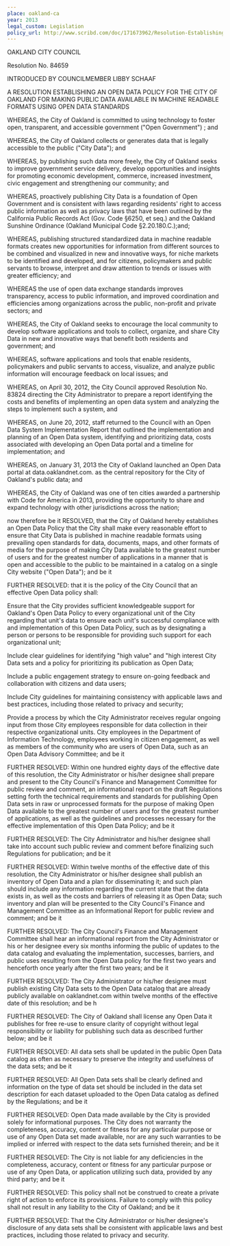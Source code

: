 ```yaml
---
place: oakland-ca
year: 2013
legal_custom: Legislation
policy_url: http://www.scribd.com/doc/171673962/Resolution-Establishing-An-Open-Data-Policy-For-The-City-Of-Oakland-For-Making-Public-Data-Available-In-Machine-Readable-Formats-Using-Open-Data-Stand
---
```


<p/> <p>OAKLAND CITY COUNCIL</p> <p>Resolution No. 84659</p> <p>INTRODUCED BY COUNCILMEMBER LIBBY SCHAAF</p> <p>A RESOLUTION ESTABLISHING AN OPEN DATA POLICY FOR THE CITY OF OAKLAND FOR MAKING PUBLIC DATA AVAILABLE IN MACHINE READABLE FORMATS USING OPEN DATA STANDARDS</p> <p>WHEREAS, the City of Oakland is committed to using technology to foster open, transparent, and accessible government ("Open Government") ; and</p> <p>WHEREAS, the City of Oakland collects or generates data that is legally accessible to the public ("City Data"); and</p> <p>WHEREAS, by publishing such data more freely, the City of Oakland seeks to improve government service delivery, develop opportunities and insights for promoting economic development, commerce, increased investment, civic engagement and strengthening our community; and</p> <p>WHEREAS, proactively publishing City Data is a foundation of Open Government and is consistent with laws regarding residents' right to access public information as well as privacy laws that have been outlined by the California Public Records Act (Gov. Code §6250, et seq.) and the Oakland Sunshine Ordinance (Oakland Municipal Code §2.20.180.C.);and;</p> <p>WHEREAS, publishing structured standardized data in machine readable formats creates new opportunities for information from different sources to be combined and visualized in new and innovative ways, for niche markets to be identified and developed, and for citizens, policymakers and public servants to browse, interpret and draw attention to trends or issues with greater efficiency; and</p> <p>WHEREAS the use of open data exchange standards improves transparency, access to public information, and improved coordination and efficiencies among organizations across the public, non-profit and private sectors; and</p> <p>WHEREAS, the City of Oakland seeks to encourage the local community to develop software applications and tools to collect, organize, and share City Data in new and innovative ways that benefit both residents and government; and</p> <p>WHEREAS, software applications and tools that enable residents, policymakers and public servants to access, visualize, and analyze public information will encourage feedback on local issues; and</p> <p>WHEREAS, on April 30, 2012, the City Council approved Resolution No. 83824 directing the City Administrator to prepare a report identifying the costs and benefits of implementing an open data system and analyzing the steps to implement such a system, and</p> <p>WHEREAS, on June 20, 2012, staff returned to the Council with an Open Data System Implementation Report that outlined the implementation and planning of an Open Data system, identifying and prioritizing data, costs associated with developing an Open Data portal and a timeline for implementation; and</p> <p>WHEREAS, on January 31, 2013 the City of Oakland launched an Open Data portal at data.oaklandnet.com. as the central repository for the City of Oakland's public data; and</p> <p>WHEREAS, the City of Oakland was one of ten cities awarded a partnership with Code for America in 2013, providing the opportunity to share and expand technology with other jurisdictions across the nation; </p> <p>now therefore be it RESOLVED, that the City of Oakland hereby establishes an Open Data Policy that the City shall make every reasonable effort to ensure that City Data is published in machine readable formats using prevailing open standards for data, documents, maps, and other formats of media for the purpose of making City Data available to the greatest number of users and for the greatest number of applications in a manner that is open and accessible to the public to be maintained in a catalog on a single City website ("Open Data"); and be it</p> <p>FURTHER RESOLVED: that it is the policy of the City Council that an effective Open Data policy shall:</p> <p>Ensure that the City provides sufficient knowledgeable support for Oakland's Open Data Policy to every organizational unit of the City regarding that unit's data to ensure each unit's successful compliance with and implementation of this Open Data Policy, such as by designating a person or persons to be responsible for providing such support for each organizational unit;</p> <p>Include clear guidelines for identifying "high value" and "high interest City Data sets and a policy for prioritizing its publication as Open Data; </p> <p>Include a public engagement strategy to ensure on-going feedback and collaboration with citizens and data users;</p> <p>Include City guidelines for maintaining consistency with applicable laws and best practices, including those related to privacy and security; </p> <p>Provide a process by which the City Administrator receives regular ongoing input from those City employees responsible for data collection in their respective organizational units. City employees in the Department of Information  Technology, employees working in citizen engagement, as well as members of the community who are users of Open Data, such as an Open Data Advisory Committee; and be it</p> <p> </p> <p>FURTHER RESOLVED: Within one hundred eighty days of the effective date of this resolution, the City Administrator or his/her designee shall prepare and present to the City Council's Finance and Management Committee for public review and comment, an informational report on the draft Regulations setting forth the technical requirements and standards for publishing Open Data sets in raw or unprocessed formats for the purpose of making Open Data available to the greatest number of users and for the greatest number of applications, as well as the guidelines and processes necessary for the effective implementation of this Open Data Policy; and be it</p> <p>FURTHER RESOLVED: The City Administrator and his/her designee shall take into account such public review and comment before finalizing such Regulations for publication; and be it</p> <p>FURTHER RESOLVED: Within twelve months of the effective date of this resolution, the City Administrator or his/her designee shall publish an inventory of Open Data and a plan for disseminating it; and such plan should include any information regarding the current state that the data exists in, as well as the costs and barriers of releasing it as Open Data; such inventory and plan will be presented to the City Council's Finance and Management Committee as an Informational Report for public review and comment; and be it</p> <p>FURTHER RESOLVED: The City Council's Finance and Management Committee shall hear an informational report from the City Administrator or his or her designee every six months informing the public of updates to the data catalog and evaluating the implementation, successes, barriers, and public uses resulting from the Open Data policy for the first two years and henceforth once yearly after the first two years; and be it</p> <p>FURTHER RESOLVED: The City Administrator or his/her designee must publish existing City Data sets to the Open Data catalog that are already publicly available on oaklandnet.com within twelve months of the effective date of this resolution; and be h</p> <p>FURTHER RESOLVED: The City of Oakland shall license any Open Data it publishes for free re-use to ensure clarity of copyright without legal responsibility or liability for publishing such data as described further below; and be it</p> <p>FURTHER RESOLVED: All data sets shall be updated in the public Open Data catalog as often as necessary to preserve the integrity and usefulness of the data sets; and be it</p> <p>FURTHER RESOLVED: All Open Data sets shall be clearly defined and information on the type of data set should be included in the data set description for each dataset uploaded to the Open Data catalog as defined by the Regulations; and be it</p> <p>FURTHER RESOLVED: Open Data made available by the City is provided solely for informational purposes. The City does not warranty the completeness, accuracy, content or fitness for any particular purpose or use of any Open Data set made available, nor are any such warranties to be implied or inferred with respect to the data sets furnished therein; and be it</p> <p>FURTHER RESOLVED: The City is not liable for any deficiencies in the completeness, accuracy, content or fitness for any particular purpose or use of any Open Data, or application utilizing such data, provided by any third party; and be it</p> <p>FURTHER RESOLVED: This policy shall not be construed to create a private right of action to enforce its provisions. Failure to comply with this policy shall not result in any liability to the City of Oakland; and be it</p> <p>FURTHER RESOLVED: That the City Administrator or his/her designee's disclosure of any data sets shall be consistent with applicable laws and best practices, including those related to privacy and security.</p> <p> </p> <p> </p>
